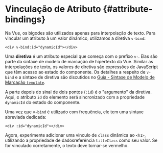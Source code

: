 # Vinculação de Atributo {#attribute-bindings}

Na Vue, os bigodes são utilizados apenas para interpolação de texto. Para vincular um atributo à um valor dinâmico, utilizamos a diretiva `v-bind`:

```vue-html
<div v-bind:id="dynamicId"></div>
```

Uma **diretiva** é um atributo especial que começa com o prefixo `v-`. Elas são parte da sintaxe de modelo de marcação de hipertexto da Vue. Similar as interpolações de texto, os valores de diretiva são expressões de JavaScript que têm acesso ao estado do componente. Os detalhes a respeito de `v-bind` e a sintaxe de diretiva são discutidos no <a target="_blank" href="/guide/essentials/template-syntax.html">Guia - Sintaxe de Modelo de Marcação `template`</a>.

A parte depois do sinal de dois pontos (`:id`) é o "argumento" da diretiva. Aqui, o atributo `id` do elemento será sincronizado com a propriedade `dynamicId` do estado do componente.

Uma vez que `v-bind` é utilizado com frequência, ele tem uma sintaxe abreviada dedicada: 

```vue-html
<div :id="dynamicId"></div>
```

Agora, experimente adicionar uma vinculo de `class` dinâmica ao `<h1>`, utilizando a <span class="options-api">propriedade de dados</span><span class="composition-api">referência</span> `titleClass` como seu valor. Se for vinculado corretamente, o texto deve tornar-se vermelho.

